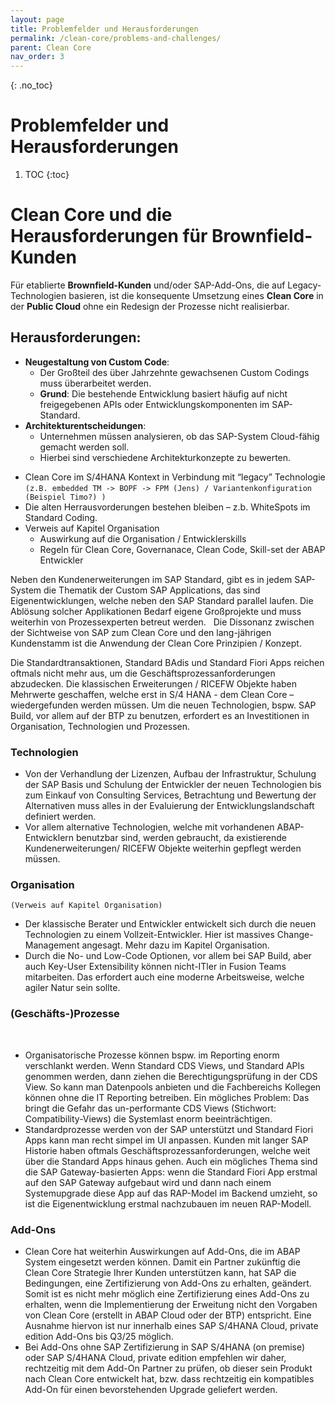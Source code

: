 ```yaml
---
layout: page
title: Problemfelder und Herausforderungen
permalink: /clean-core/problems-and-challenges/
parent: Clean Core
nav_order: 3
---
```


{: .no_toc}
# Problemfelder und Herausforderungen

1. TOC
{:toc}

# Clean Core und die Herausforderungen für Brownfield-Kunden

Für etablierte **Brownfield-Kunden** und/oder SAP-Add-Ons, die auf Legacy-Technologien basieren, ist die konsequente Umsetzung eines **Clean Core** in der **Public Cloud** ohne ein Redesign der Prozesse nicht realisierbar. 

## **Herausforderungen:**
- **Neugestaltung von Custom Code**: 
  - Der Großteil des über Jahrzehnte gewachsenen Custom Codings muss überarbeitet werden. 
  - **Grund**: Die bestehende Entwicklung basiert häufig auf nicht freigegebenen APIs oder Entwicklungskomponenten im SAP-Standard.
- **Architekturentscheidungen**: 
  - Unternehmen müssen analysieren, ob das SAP-System Cloud-fähig gemacht werden soll. 
  - Hierbei sind verschiedene Architekturkonzepte zu bewerten.

* Clean Core im S/4HANA Kontext in Verbindung mit “legacy” Technologie ``(z.B. embedded TM -> BOPF -> FPM (Jens) / Variantenkonfiguration (Beispiel Timo?) )``
* Die alten Herrausvorderungen bestehen bleiben – z.b. WhiteSpots im Standard Coding.
* Verweis auf Kapitel Organisation
    * Auswirkung auf die Organisation / Entwicklerskills
    * Regeln für Clean Core, Governanace, Clean Code, Skill-set der ABAP Entwickler

Neben den Kundenerweiterungen im SAP Standard, gibt es in jedem SAP-System die Thematik der Custom SAP Applications, das sind Eigenentwicklungen, welche neben den SAP Standard parallel laufen. Die Ablösung solcher Applikationen Bedarf eigene Großprojekte und muss weiterhin von Prozessexperten betreut werden. 
 
Die Dissonanz zwischen der Sichtweise von SAP zum Clean Core und den lang-jährigen Kundenstamm ist die Anwendung der Clean Core Prinzipien / Konzept. 

Die Standardtransaktionen, Standard BAdis und Standard Fiori Apps reichen oftmals nicht mehr aus, um die Geschäftsprozessanforderungen abzudecken. Die klassischen Erweiterungen / RICEFW Objekte haben Mehrwerte geschaffen, welche erst in S/4 HANA - dem Clean Core – wiedergefunden werden müssen. Um die neuen Technologien, bspw. SAP Build, vor allem auf der BTP zu benutzen, erfordert es an Investitionen in Organisation, Technologien und Prozessen.
 
### Technologien

* Von der Verhandlung der Lizenzen, Aufbau der Infrastruktur, Schulung der SAP Basis und Schulung der Entwickler der neuen Technologien bis zum Einkauf von Consulting Services, Betrachtung und Bewertung der Alternativen muss alles in der Evaluierung der Entwicklungslandschaft definiert werden.
* Vor allem alternative Technologien, welche mit vorhandenen ABAP-Entwicklern benutzbar sind, werden gebraucht, da existierende Kundenerweiterungen/ RICEFW Objekte weiterhin gepflegt werden müssen.
 
### Organisation

``(Verweis auf Kapitel Organisation)``

* Der klassische Berater und Entwickler entwickelt sich durch die neuen Technologien zu einem Vollzeit-Entwickler. Hier ist massives Change-Management angesagt. Mehr dazu im Kapitel Organisation.
* Durch die No- und Low-Code Optionen, vor allem bei SAP Build, aber auch Key-User Extensibility können nicht-ITler in Fusion Teams mitarbeiten. Das erfordert auch eine moderne Arbeitsweise, welche agiler Natur sein sollte.
 
### (Geschäfts-)Prozesse
 
* Organisatorische Prozesse können bspw. im Reporting enorm verschlankt werden. Wenn Standard CDS Views, und Standard APIs genommen werden, dann ziehen die Berechtigungsprüfung in der CDS View. So kann man Datenpools anbieten und die Fachbereichs Kollegen können ohne die IT Reporting betreiben. Ein mögliches Problem: Das bringt die Gefahr das un-performante CDS Views (Stichwort: Compatibility-Views) die Systemlast enorm beeinträchtigen.
* Standardprozesse werden von der SAP unterstützt und Standard Fiori Apps kann man recht simpel im UI anpassen. Kunden mit langer SAP Historie haben oftmals Geschäftsprozessanforderungen, welche weit über die Standard Apps hinaus gehen. Auch ein mögliches Thema sind die SAP Gateway-basierten Apps: wenn die Standard Fiori App erstmal auf den SAP Gateway aufgebaut wird und dann nach einem Systemupgrade diese App auf das RAP-Model im Backend umzieht, so ist die Eigenentwicklung erstmal nachzubauen im neuen RAP-Modell.

### Add-Ons

* Clean Core hat weiterhin Auswirkungen auf Add-Ons, die im ABAP System eingesetzt werden können. Damit ein Partner zukünftig die Clean Core Strategie Ihrer Kunden unterstützen kann, hat SAP die Bedingungen, eine Zertifizierung von Add-Ons zu erhalten, geändert. Somit ist es nicht mehr möglich eine Zertifizierung eines Add-Ons zu erhalten, wenn die Implementierung der Erweitung nicht den Vorgaben von Clean Core (erstellt in ABAP Cloud oder der BTP) entspricht. Eine Ausnahme hiervon ist nur innerhalb eines SAP S/4HANA Cloud, private edition Add-Ons bis Q3/25 möglich.
* Bei Add-Ons ohne SAP Zertifizierung in SAP S/4HANA (on premise) oder SAP S/4HANA Cloud, private edition empfehlen wir daher, rechtzeitig mit dem Add-On Partner zu prüfen, ob dieser sein Produkt nach Clean Core entwickelt hat, bzw. dass rechtzeitig ein kompatibles Add-On für einen bevorstehenden Upgrade geliefert werden.